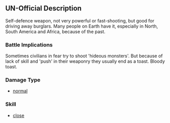 ## UN-Official Description

Self-defence weapon, not very powerful or fast-shooting, but good for
driving away burglars. Many people on Earth have it, especially in
North, South America and Africa, because of the past.

### Battle Implications

Sometimes civilians in fear try to shoot 'hideous monsters'. But because
of lack of skill and 'push' in their weaponry they usually end as a
toast. Bloody toast.

### Damage Type

- [normal](Damage/normal "wikilink")

### Skill

- [close](Skills/close "wikilink")